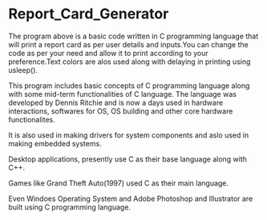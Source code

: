 # Report_Card_Generator








The program above is a basic code written in C programming language that will print a report card as per user details and inputs.You can change the code as per your need and allow it to print according to your preference.Text colors are alos used along with delaying in printing using usleep().








This program includes basic concepts of C programming language along with some mid-term functionalities of C language. The language was developed by Dennis Ritchie and is now a days used in hardware interactions, softwares for OS, OS building and other core hardware functionalites.



It is also used in making drivers for system components and aslo used in making embedded systems.




Desktop applications, presently use C as their base language along with C++.



Games like Grand Theft Auto(1997) used C as their main language.



Even Windoes Operating System and Adobe Photoshop and Illustrator are built using C programming language.
